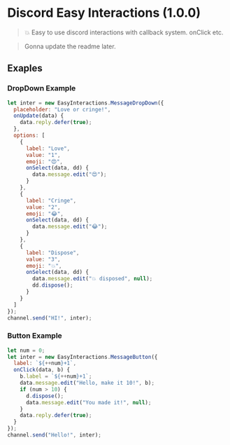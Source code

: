 # Discord Easy Interactions (1.0.0)
> 💥 Easy to use discord interactions with callback system. onClick etc.

> Gonna update the readme later.

## Exaples

### DropDown Example
```js
let inter = new EasyInteractions.MessageDropDown({
  placeholder: "Love or cringe!",
  onUpdate(data) {
    data.reply.defer(true);
  },
  options: [
    {
      label: "Love",
      value: "1",
      emoji: "😍",
      onSelect(data, dd) {
        data.message.edit("😍");
      }
    },
    {
      label: "Cringe",
      value: "2",
      emoji: "😂",
      onSelect(data, dd) {
        data.message.edit("😂");
      }
    },
    {
      label: "Dispose",
      value: "3",
      emoji: "💥",
      onSelect(data, dd) {
        data.message.edit("💥 disposed", null);
        dd.dispose();
      }
    }
  ]
});
channel.send("HI!", inter);
```

### Button Example
```js
let num = 0;
let inter = new EasyInteractions.MessageButton({
  label: `${++num}+1`,
  onClick(data, b) {
    b.label = `${++num}+1`;
    data.message.edit("Hello, make it 10!", b);
    if (num > 10) {
      d.dispose();
      data.message.edit("You made it!", null);
    }
    data.reply.defer(true);
  }
});
channel.send("Hello!", inter);
```